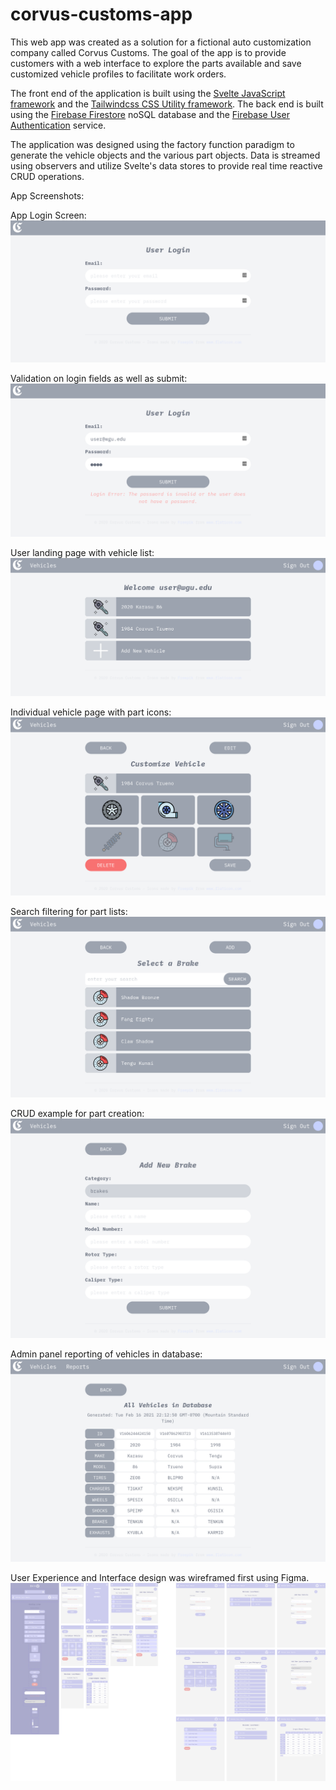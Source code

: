 # corvus-customs-app

This web app was created as a solution for a fictional auto customization company called Corvus Customs. The goal of the app is to provide customers with a web interface to explore the parts available and save customized vehicle profiles to facilitate work orders.

The front end of the application is built using the [Svelte JavaScript framework](https://svelte.dev/) and the [Tailwindcss CSS Utility framework](https://tailwindcss.com/). The back end is built using the [Firebase Firestore](https://firebase.google.com/products/firestore) noSQL database and the [Firebase User Authentication](https://firebase.google.com/products/auth) service.

The application was designed using the factory function paradigm to generate the vehicle objects and the various part objects. Data is streamed using observers and utilize Svelte's data stores to provide real time reactive CRUD operations.

App Screenshots:

App Login Screen:
![User Login](https://github.com/juliangroen/corvus-customs-app/blob/main/readme-images/01_corvus_customs_login.png)

Validation on login fields as well as submit:
![Login Validation](https://github.com/juliangroen/corvus-customs-app/blob/main/readme-images/02_corvus_customs_login_validation.png)

User landing page with vehicle list:
![Landing Page](https://github.com/juliangroen/corvus-customs-app/blob/main/readme-images/03_corvus_customs_landing_page.png)

Individual vehicle page with part icons:
![Vehicle Page](https://github.com/juliangroen/corvus-customs-app/blob/main/readme-images/04_corvus_customs_vehicle_page.png)

Search filtering for part lists:
![Search Filtering](https://github.com/juliangroen/corvus-customs-app/blob/main/readme-images/05_corvus_customs_search_filtering.png)

CRUD example for part creation:
![CRUD Create](https://github.com/juliangroen/corvus-customs-app/blob/main/readme-images/06_corvus_customs_CRUD_Create.png)

Admin panel reporting of vehicles in database:
![Database Report](https://github.com/juliangroen/corvus-customs-app/blob/main/readme-images/07_corvus_customs_CRUD_Read.png)

User Experience and Interface design was wireframed first using Figma.
![UX/UI Wireframes](https://github.com/juliangroen/corvus-customs-app/blob/main/readme-images/corvus_customs_UXUI.png)
